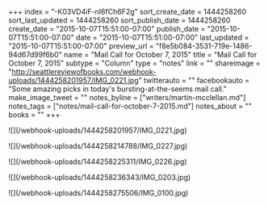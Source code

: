 +++
index = "-K03VD4iF-nI6fCh6F2g"
sort_create_date = 1444258260
sort_last_updated = 1444258260
sort_publish_date = 1444258260
create_date = "2015-10-07T15:51:00-07:00"
publish_date = "2015-10-07T15:51:00-07:00"
date = "2015-10-07T15:51:00-07:00"
last_updated = "2015-10-07T15:51:00-07:00"
preview_url = "f8e5b084-3531-719e-1486-94d67d99f6b0"
name = "Mail Call for October 7, 2015"
title = "Mail Call for October 7, 2015"
subtype = "Column"
type = "notes"
link = ""
shareimage = "http://seattlereviewofbooks.com/webhook-uploads/1444258201957/IMG_0221.jpg"
twitterauto = ""
facebookauto = "Some amazing picks in today's bursting-at-the-seems mail call."
make_image_tweet = ""
notes_byline = ["writers/martin-mcclellan.md"]
notes_tags = ["notes/mail-call-for-october-7-2015.md"]
notes_about = ""
books = ""
+++
<p class="image">![](/webhook-uploads/1444258201957/IMG_0221.jpg)</p>
<p class="image">![](/webhook-uploads/1444258214788/IMG_0227.jpg)</p>
<p class="image">![](/webhook-uploads/1444258225311/IMG_0226.jpg)</p>
<p class="image">![](/webhook-uploads/1444258236343/IMG_0203.jpg)</p>
<p class="image">![](/webhook-uploads/1444258275506/IMG_0100.jpg)</p>